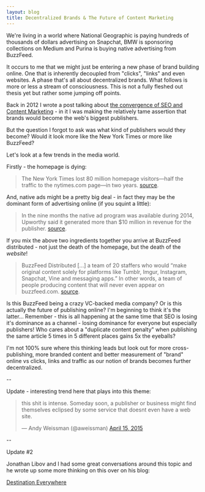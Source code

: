 ```yaml
---
layout: blog
title: Decentralized Brands & The Future of Content Marketing
---
```


We're living in a world where National Geographic is paying hundreds of thousands of dollars advertising on Snapchat, BMW is sponsoring collections on Medium and Purina is buying native advertising from BuzzFeed.

It occurs to me that we might just be entering a new phase of brand building online. One that is inherently decoupled from "clicks", "links" and even websites. A phase that's all about decentralized brands. What follows is more or less a stream of consciousness. This is not a fully fleshed out thesis yet but rather some jumping off points.

Back in 2012 I wrote a post talking about [the convergence of SEO and Content Marketing](https://www.distilled.net/blog/seo/the-time-for-content-marketing-is-now/) - in it I was making the relatively tame assertion that brands would become the web's biggest publishers.

But the question I forgot to ask was what kind of publishers would they become? Would it look more like the New York Times or more like BuzzFeed?

Let's look at a few trends in the media world.

Firstly - the homepage is dying:

>The New York Times lost 80 million homepage visitors—half the traffic to the nytimes.com page—in two years. [source](http://www.theatlantic.com/business/archive/2014/05/what-the-death-the-homepage-means-for-news/370997/).

And, native ads might be a pretty big deal - in fact they may be the dominant form of advertising online (if you squint a little):

>In the nine months the native ad program was available during 2014, Upworthy said it generated more than $10 million in revenue for the publisher. [source](http://www.adweek.com/news/press/emotional-and-effective-upworthys-native-ads-have-brought-more-10-million-site-163041).

If you mix the above two ingredients together you arrive at BuzzFeed distributed - not just the death of the homepage, but the death of the *website*!

>BuzzFeed Distributed [...] a team of 20 staffers who would “make original content solely for platforms like Tumblr, Imgur, Instagram, Snapchat, Vine and messaging apps.” In other words, a team of people producing content that will never even appear on buzzfeed.com. [source](http://www.niemanlab.org/2015/03/a-wave-of-distributed-content-is-coming-will-publishers-sink-or-swim/).

Is this BuzzFeed being a crazy VC-backed media company? Or is this actually the future of publishing online? I'm beginning to think it's the latter... Remember - this is all happening at the same time that SEO is losing it's dominance as a channel - losing dominance for everyone but especially publishers! Who cares about a "duplicate content penalty" when publishing the same article 5 times in 5 different places gains 5x the eyeballs?

I'm not 100% sure where this thinking leads but look out for more cross-publishing, more branded content and better measurement of "brand" online vs clicks, links and traffic as our notion of brands becomes further decentralized.

--

Update - interesting trend here that plays into this theme:

<blockquote class="twitter-tweet" lang="en"><p>this shit is intense. Someday soon, a publisher or business might find themselves eclipsed by some service that doesnt even have a web site.</p>&mdash; Andy Weissman (@aweissman) <a href="https://twitter.com/aweissman/status/588372543616126976">April 15, 2015</a></blockquote>
<script async src="//platform.twitter.com/widgets.js" charset="utf-8"></script>

--

Update #2

Jonathan Libov and I had some great conversations around this topic and he wrote up some more thinking on this over on his blog:

[Destination Everywhere](http://whoo.ps/2015/04/24/destination-everywhere)
